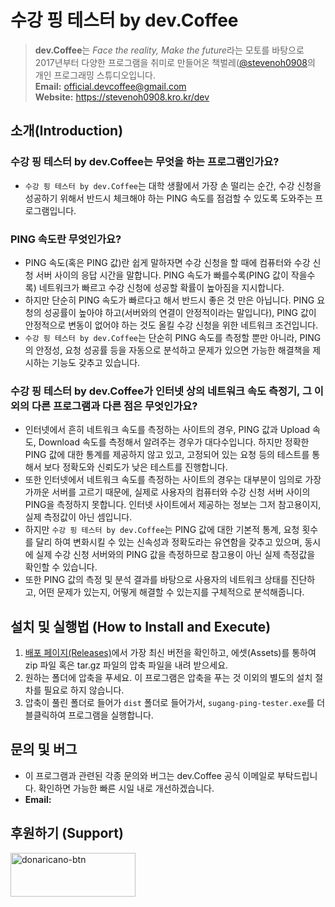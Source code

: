 # 수강 핑 테스터 by dev.Coffee

> **dev.Coffee**는 *Face the reality, Make the future*라는 모토를 바탕으로 2017년부터 다양한 프로그램을 취미로 만들어온 책벌레([@stevenoh0908](https://github.com/stevenoh0908)의 개인 프로그래밍 스튜디오입니다.<br>
> **Email:** official.devcoffee@gmail.com<br>
> **Website:** https://stevenoh0908.kro.kr/dev

## 소개(Introduction)

### 수강 핑 테스터 by dev.Coffee는 무엇을 하는 프로그램인가요?
- ```수강 핑 테스터 by dev.Coffee```는 대학 생활에서 가장 손 떨리는 순간, 수강 신청을 성공하기 위해서 반드시 체크해야 하는 PING 속도를 점검할 수 있도록 도와주는 프로그램입니다.

### PING 속도란 무엇인가요?
- PING 속도(혹은 PING 값)란 쉽게 말하자면 수강 신청을 할 때에 컴퓨터와 수강 신청 서버 사이의 응답 시간을 말합니다. PING 속도가 빠를수록(PING 값이 작을수록) 네트워크가 빠르고 수강 신청에 성공할 확률이 높아짐을 지시합니다.
- 하지만 단순히 PING 속도가 빠르다고 해서 반드시 좋은 것 만은 아닙니다. PING 요청의 성공률이 높아야 하고(서버와의 연결이 안정적이라는 말입니다), PING 값이 안정적으로 변동이 없어야 하는 것도 올킬 수강 신청을 위한 네트워크 조건입니다.
- ```수강 핑 테스터 by dev.Coffee```는 단순히 PING 속도를 측정할 뿐만 아니라, PING의 안정성, 요청 성공률 등을 자동으로 분석하고 문제가 있으면 가능한 해결책을 제시하는 기능도 갖추고 있습니다.

### 수강 핑 테스터 by dev.Coffee가 인터넷 상의 네트워크 속도 측정기, 그 이외의 다른 프로그램과 다른 점은 무엇인가요?
- 인터넷에서 흔히 네트워크 속도를 측정하는 사이트의 경우, PING 값과 Upload 속도, Download 속도를 측정해서 알려주는 경우가 대다수입니다. 하지만 정확한 PING 값에 대한 통계를 제공하지 않고 있고, 고정되어 있는 요청 등의 테스트를 통해서 보다 정확도와 신뢰도가 낮은 테스트를 진행합니다.
- 또한 인터넷에서 네트워크 속도를 측정하는 사이트의 경우는 대부분이 임의로 가장 가까운 서버를 고르기 때문에, 실제로 사용자의 컴퓨터와 수강 신청 서버 사이의 PING을 측정하지 못합니다. 인터넷 사이트에서 제공하는 정보는 그저 참고용이지, 실제 측정값이 아닌 셈입니다.
- 하지만 ```수강 핑 테스터 by dev.Coffee```는 PING 값에 대한 기본적 통계, 요청 횟수를 달리 하여 변화시킬 수 있는 신속성과 정확도라는 유연함을 갖추고 있으며, 동시에 실제 수강 신청 서버와의 PING 값을 측정하므로 참고용이 아닌 실제 측정값을 확인할 수 있습니다.
- 또한 PING 값의 측정 및 분석 결과를 바탕으로 사용자의 네트워크 상태를 진단하고, 어떤 문제가 있는지, 어떻게 해결할 수 있는지를 구체적으로 분석해줍니다.

## 설치 및 실행법 (How to Install and Execute)
1. [배포 페이지(Releases)](https://github.com/stevenoh0908/Sugang-Ping-Tester/releases)에서 가장 최신 버전을 확인하고, 에셋(Assets)를 통하여 zip 파일 혹은 tar.gz 파일의 압축 파일을 내려 받으세요.
2. 원하는 폴더에 압축을 푸세요. 이 프로그램은 압축을 푸는 것 이외의 별도의 설치 절차를 필요로 하지 않습니다.
3. 압축이 풀린 폴더로 들어가 ```dist``` 폴더로 들어가서, ```sugang-ping-tester.exe```를 더블클릭하여 프로그램을 실행합니다.

## 문의 및 버그 
- 이 프로그램과 관련된 각종 문의와 버그는 dev.Coffee 공식 이메일로 부탁드립니다. 확인하면 가능한 빠른 시일 내로 개선하겠습니다.
- **Email:** 
## 후원하기 (Support)
<a href="https://donaricano.com/mypage/1647318408_6_oxLQ" target="_blank"><img src="https://d1u4yishnma8v5.cloudfront.net/donarincano_gift.png" alt="donaricano-btn" style="height: 70px !important;width: 200px !important;" /></a>
